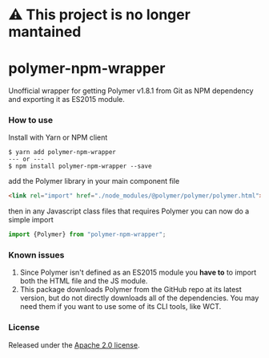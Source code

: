 # :warning: This project is no longer mantained

# polymer-npm-wrapper
Unofficial wrapper for getting Polymer v1.8.1 from Git as NPM dependency and exporting it as ES2015 module.

### How to use
Install with Yarn or NPM client

```
$ yarn add polymer-npm-wrapper
--- or ---
$ npm install polymer-npm-wrapper --save
```

add the Polymer library in your main component file

```html
<link rel="import" href="./node_modules/@polymer/polymer/polymer.html">
```

then in any Javascript class files that requires Polymer you can now do a simple
import

```js
import {Polymer} from "polymer-npm-wrapper";
```

### Known issues
1. Since Polymer isn't defined as an ES2015 module you **have to** to import both the HTML file and the JS module.
2. This package downloads Polymer from the GitHub repo at its latest version, but do not directly downloads all of the dependencies. You may need them if you want to use some of its CLI tools, like WCT.


### License
Released under the [Apache 2.0 license](LICENSE).
